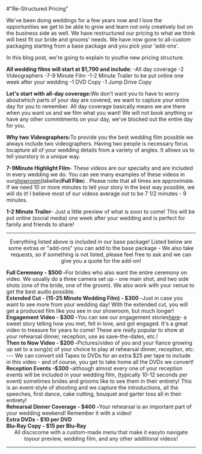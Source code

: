 #"Re-Structured Pricing"

We've been doing weddings for a few years now and I love the opportunities we get to be able to grow and learn not only creatively but on the business side as well. We have restructured our pricing to what we think will best fit our bride and grooms' needs. We have now gone to all-custom packaging starting from a base package and you pick your 'add-ons'.

In this blog post, we're going to explain to youthe new pricing structure.

<strong>All wedding films will start at $1,700 and include:</strong>
-All day coverage
-2 Videographers
-7-9 Minute Film
-1-2 Minute Trailer to be put online one week after your wedding
-1 DVD Copy
-1 Jump Drive Copy

<strong>Let's start with all-day coverage:</strong>We don't want you to have to worry aboutwhich parts of your day are covered, we want to capture your entire day for you to remember. All day coverage basically means we are there when you want us and we film what you want! We will not book anything or have any other commitments on your day, we've blocked out the entire day for you.

<strong>Why two Videographers:</strong>To provide you the best wedding film possible we always include two videographers. Having two people is necessary forus tocapture all of your wedding details from a variety of angles. It allows us to tell yourstory in a unique way.

<strong>7-9Minute Highlight Film</strong>- These videos are our specialty and are included in every wedding we do. You can see many examples of these videos in our<a title="Showroom" href="http://colburnvideo.com/wedding-gallery/" target="_blank">showroom</a>(labelled<strong>Full Film</strong>) . Please note that all times are approximate. If we need 10 or more minutes to tell your story in the best way possible, we will do it! I believe most of our videos average out to be 7 1/2 minutes - 9 minutes.

<strong>1-2 Minute Trailer</strong>- Just a little preview of what is soon to come! This will be put online (social media) one week after your wedding and is perfect for family and friends to share!

<hr />
<p style="text-align: center;">Everything listed above is included in our base package! Listed below are some extras or "add-ons" you can add to the base package - We also take requests, so if something is not listed, please feel free to ask and we can give you a quote for the add-on!</p>

<div>
<div><b>Full Ceremony - $500 -</b>For brides who also want the entire ceremony on video. We usually do a three camera set up - one main shot, and two side shots (one of the bride, one of the groom). We also work with your venue to get the best audio possible.</div>
</div>
<div></div>
<div><b style="color: #222222;">Extended Cut - (15-25 Minute Wedding Film) - $300 -</b>Just in case you want to see more from your wedding day! With the extended cut, you will get a produced film like you see in our showroom, but much longer!<b style="color: #222222;">
</b><b style="color: #222222;"></b></div>
<div></div>
<div><b style="color: #222222;">Engagement Video - $300 -</b>You can see our engagement stories<a href="http://colburnvideo.com/engagement/">here</a>- a sweet story telling how you met, fell in love, and got engaged. It's a great video to treasure for years to come! These are really popular to show at your rehearsal dinner, reception, use as save-the-dates, etc.!<b style="color: #222222;">
</b><b style="color: #222222;"></b></div>
<div></div>
<div><b style="color: #222222;">Then to Now Video - $200 -</b>Pictures/video of you and your fiance growing up set to a song(s) of your choice to play at rehearsal dinner, reception, etc. --- We can convert old Tapes to DVDs for an extra $25 per tape to include in this video - and of course, you get to take home all the DVDs we convert!</div>
<div></div>
<div><b style="color: #222222;">Reception Events -$300 -</b>although almost every one of your reception events will be included in your wedding film, (typically 10-12 seconds per event) sometimes brides and grooms like to see them in their entirety! This is an event-style of shooting and we capture the introductions, all the speeches, first dance, cake cutting, bouquet and garter toss all in their entirety!</div>
<div></div>
<div><b style="color: #222222;">Rehearsal Dinner Coverage - $400 -</b>Your rehearsal is an important part of your wedding weekend! Remember it with a video!</div>
<div>
<div style="color: #222222;"></div>
<div style="color: #222222;"><b>Extra DVDs - $10 per DVD</b></div>
<div style="color: #222222;"></div>
<div style="color: #222222;"><b>Blu-Ray Copy - $15 per Blu-Ray</b></div>
<div style="color: #222222;"></div>
<div style="color: #222222; text-align: center;">All discscome with a custom-made menu that make it easyto navigate toyour preview, wedding film, and any other additional videos!</div>
<div style="color: #222222; text-align: center;"></div>
</div>
<div>

<hr />

&nbsp;

&nbsp;

</div>